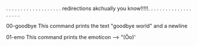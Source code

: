 . . . . . . . . . . . . . . . . . . .
redirections akchually you know!!!!!.
. . . . . . . . . . . . . . . . . . .

00-goodbye
This command prints the text "goodbye world" and a newline

01-emo
This command prints the emoticon --> "(Ôo)'
